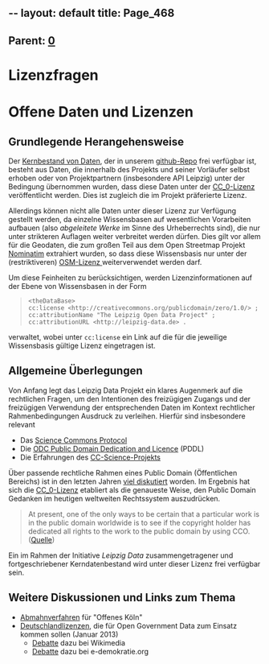 --
layout: default
title: Page_468
---

## Parent: [0](Page_0)

# Lizenzfragen

<h1>Offene Daten und Lizenzen</h1>
<h2>Grundlegende Herangehensweise</h2>
Der <a href="http://leipzig-data.de/RDFData/">Kernbestand von Daten</a>, der in unserem <a href="https://github.com/LeipzigData">github-Repo</a> frei verfügbar ist, besteht aus Daten, die innerhalb des Projekts und seiner Vorläufer selbst erhoben oder von Projektpartnern (insbesondere API Leipzig) unter der Bedingung übernommen wurden, dass diese Daten unter der <a href="http://creativecommons.org/publicdomain/zero/1.0/deed.de">CC_0-Lizenz</a> veröffentlicht werden. Dies ist zugleich die im Projekt präferierte Lizenz.

Allerdings können nicht alle Daten unter dieser Lizenz zur Verfügung gestellt werden, da einzelne Wissensbasen auf wesentlichen Vorarbeiten aufbauen (also <em>abgeleitete Werke</em> im Sinne des Urheberrechts sind), die nur unter strikteren Auflagen weiter verbreitet werden dürfen. Dies gilt vor allem für die Geodaten, die zum großen Teil aus dem Open Streetmap Projekt <a href="http://wiki.openstreetmap.org/wiki/Nominatim">Nominatim</a> extrahiert wurden, so dass diese Wissensbasis nur unter der (restriktiveren) <a href="http://www.openstreetmap.org/copyright">OSM-Lizenz </a>weiterverwendet werden darf.

Um diese Feinheiten zu berücksichtigen, werden Lizenzinformationen auf der Ebene von Wissensbasen in der Form
<blockquote><code>&lt;theDataBase&gt;
cc:license &lt;http://creativecommons.org/publicdomain/zero/1.0/&gt; ;
cc:attributionName "The Leipzig Open Data Project" ;
cc:attributionURL &lt;http://leipzig-data.de&gt; .
</code></blockquote>
verwaltet, wobei unter <code>cc:license</code> ein Link auf die für die jeweilige Wissensbasis gültige Lizenz eingetragen ist.
<h2>Allgemeine Überlegungen</h2>
Von Anfang legt das Leipzig Data Projekt ein klares Augenmerk auf die rechtlichen Fragen, um den Intentionen des freizügigen Zugangs und der freizügigen Verwendung der entsprechenden Daten im Kontext rechtlicher Rahmenbedingungen Ausdruck zu verleihen. Hierfür sind insbesondere relevant
<ul>
	<li>Das <a href="http://sciencecommons.org/projects/publishing/open-access-data-protocol">Science Commons Protocol</a></li>
	<li>Die <a href="http://opendatacommons.org/licenses/pddl/1-0/">ODC Public Domain Dedication and Licence</a> (PDDL)</li>
	<li>Die Erfahrungen des <a href="http://creativecommons.org/science">CC-Science-Projekts </a></li>
</ul>
Über passende rechtliche Rahmen eines Public Domain (Öffentlichen Bereichs) ist in den letzten Jahren <a href="http://wiki.creativecommons.org/Public_domain">viel diskutiert</a> worden. Im Ergebnis hat sich die <a href="http://creativecommons.org/publicdomain/zero/1.0/deed.de">CC_0-Lizenz</a> etabliert als die genaueste Weise, den Public Domain Gedanken im heutigen weltweiten Rechtssystem auszudrücken.
<blockquote>At present, one of the only ways to be certain that a particular work is in the public domain worldwide is to see if the copyright holder has dedicated all rights to the work to the public domain by using CCO. (<a href="http://wiki.creativecommons.org/Public_domain">Quelle</a>)</blockquote>
Ein im Rahmen der Initiative <em>Leipzig Data</em> zusammengetragener und fortgeschriebener Kerndatenbestand wird unter dieser Lizenz frei verfügbar sein.
<h2>Weitere Diskussionen und Links zum Thema</h2>
<ul>
	<li><a href="http://blog.offeneskoeln.de/2012/02/abmahnung-und-selbstzensur">Abmahnverfahren</a> für "Offenes Köln"</li>
	<li><a href="https://github.com/fraunhoferfokus/ogd-metadata/tree/master/lizenzen/BMI">Deutschlandlizenzen</a>, die für Open Government Data zum Einsatz kommen sollen (Januar 2013)
<ul>
	<li><a href="http://urheberrecht.wikimedia.de/2013/01/open-data-datenlizenz-bmi/ ">Debatte</a> dazu bei Wikimedia</li>
	<li><a href="http://www.e-demokratie.org/gedanken-ideen/bmi-reagiert-auf-kritik-an-den-vorgestellten-open-data-nutzungsbestimmungen/">Debatte</a> dazu bei e-demokratie.org</li>
</ul>
</li>
</ul>

